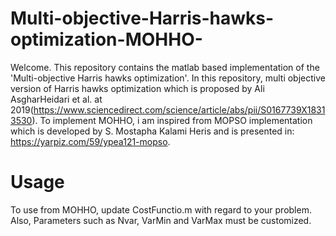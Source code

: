 # Multi-objective-Harris-hawks-optimization-MOHHO-
Welcome. This repository contains the matlab based implementation of the 'Multi-objective Harris hawks optimization'. In this repository, multi objective version of Harris hawks optimization which is proposed by Ali AsgharHeidari et al. at 2019(https://www.sciencedirect.com/science/article/abs/pii/S0167739X18313530). To implement MOHHO, i am inspired from MOPSO implementation which is developed by S. Mostapha Kalami Heris and is presented in: https://yarpiz.com/59/ypea121-mopso. 

# Usage
To use from MOHHO, update CostFunctio.m with regard to your problem. Also, Parameters such as Nvar, VarMin and VarMax must be customized.
